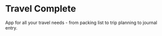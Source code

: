 # Travel Complete
App for all your travel needs - from packing list to trip planning to journal entry.
